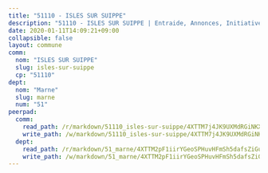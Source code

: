 ```yaml
---
title: "51110 - ISLES SUR SUIPPE"
description: "51110 - ISLES SUR SUIPPE | Entraide, Annonces, Initiatives"
date: 2020-01-11T14:09:21+09:00
collapsible: false
layout: commune
comm:
  nom: "ISLES SUR SUIPPE"
  slug: isles-sur-suippe
  cp: "51110"
dept:
  nom: "Marne"
  slug: marne
  num: "51"
peerpad:
  comm:
    read_path: /r/markdown/51110_isles-sur-suippe/4XTTM7j4JK9UXMdRGiNKXqTEhWx3H95m1BQEyjG1twUftjoEZ
    write_path: /w/markdown/51110_isles-sur-suippe/4XTTM7j4JK9UXMdRGiNKXqTEhWx3H95m1BQEyjG1twUftjoEZ-K3TgUf5zzEkTdwSs1cd1qacaHAbNoywzdRegz1QyYzb1EJrkEwA2QcyCn2DaVSTHB9SarKxweE7j7hmyUhbEdaGnw4govHPK7uTPppGkRcpBdr2EoWGxc63UmqT9pbyGhTfeQAnm
  dept:
    read_path: /r/markdown/51_marne/4XTTM2pF1iirYGeoSPHuvHFmSh5dafsZiGuDVqApNYr9W2doe
    write_path: /w/markdown/51_marne/4XTTM2pF1iirYGeoSPHuvHFmSh5dafsZiGuDVqApNYr9W2doe-K3TgV7EpXmd75L5pz6aUTALihWsFeiubyposyfPgz6DbQby3ZQF3gNXaGqeRVGevfRz46yND7Y8QkCv5VozWFj5shZbEokjWNQrdmmsAHCxzuLQj5kuinh4kCdsefHKLdp7xhUwa
---
```


